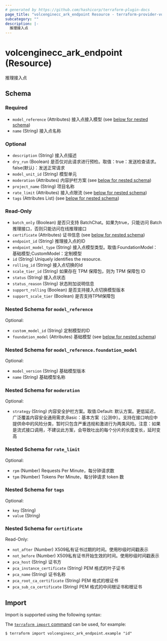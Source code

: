 ```yaml
---
# generated by https://github.com/hashicorp/terraform-plugin-docs
page_title: "volcenginecc_ark_endpoint Resource - terraform-provider-volcenginecc"
subcategory: ""
description: |-
  推理接入点
---
```


# volcenginecc_ark_endpoint (Resource)

推理接入点



<!-- schema generated by tfplugindocs -->
## Schema

### Required

- `model_reference` (Attributes) 接入点接入模型 (see [below for nested schema](#nestedatt--model_reference))
- `name` (String) 接入点名称

### Optional

- `description` (String) 接入点描述
- `dry_run` (Boolean) 是否仅对此请求进行预检。取值：true：发送检查请求。false(默认)：发送正常请求
- `model_unit_id` (String) 模型单元
- `moderation` (Attributes) 内容护栏方案 (see [below for nested schema](#nestedatt--moderation))
- `project_name` (String) 项目名称
- `rate_limit` (Attributes) 接入点限流 (see [below for nested schema](#nestedatt--rate_limit))
- `tags` (Attributes List) (see [below for nested schema](#nestedatt--tags))

### Read-Only

- `batch_only` (Boolean) 是否只支持 BatchChat。如果为true，只能访问 Batch 推理接口，否则只能访问在线推理接口
- `certificate` (Attributes) 证书信息 (see [below for nested schema](#nestedatt--certificate))
- `endpoint_id` (String) 推理接入点的ID
- `endpoint_model_type` (String) 接入点模型类型。取值:FoundationModel： 基础模型;CustomModel：定制模型
- `id` (String) Uniquely identifies the resource.
- `rolling_id` (String) 接入点切换的Id
- `scale_tier_id` (String) 如果存在 TPM 保障包，则为 TPM 保障包 ID
- `status` (String) 接入点状态
- `status_reason` (String) 状态附加说明信息
- `support_rolling` (Boolean) 是否支持接入点切换模型版本
- `support_scale_tier` (Boolean) 是否支持TPM保障包

<a id="nestedatt--model_reference"></a>
### Nested Schema for `model_reference`

Optional:

- `custom_model_id` (String) 定制模型的ID
- `foundation_model` (Attributes) 基础模型 (see [below for nested schema](#nestedatt--model_reference--foundation_model))

<a id="nestedatt--model_reference--foundation_model"></a>
### Nested Schema for `model_reference.foundation_model`

Optional:

- `model_version` (String) 基础模型版本
- `name` (String) 基础模型名称



<a id="nestedatt--moderation"></a>
### Nested Schema for `moderation`

Optional:

- `strategy` (String) 内容安全护栏方案。取值:Default: 默认方案。更低延迟，广泛覆盖内容安全通用需求;Basic：基本方案（公测中）。支持在接口响应中提供命中的风险分类，暂时只包含严重违规和激进行为两类风险。注意：如果是流式接口调用，不建议此方案，会导致吐出的每个分片的长度变长，延时变高


<a id="nestedatt--rate_limit"></a>
### Nested Schema for `rate_limit`

Optional:

- `rpm` (Number) Requests Per Minute，每分钟请求数
- `tpm` (Number) Tokens Per Minute，每分钟请求 token 数


<a id="nestedatt--tags"></a>
### Nested Schema for `tags`

Optional:

- `key` (String)
- `value` (String)


<a id="nestedatt--certificate"></a>
### Nested Schema for `certificate`

Read-Only:

- `not_after` (Number) X509私有证书过期的时间。使用秒级时间戳表示
- `not_before` (Number) X509私有证书开始生效的时间。使用秒级时间戳表示
- `pca_host` (String) 证书方
- `pca_instance_certificate` (String) PEM 格式的叶子证书
- `pca_name` (String) 证书名称
- `pca_root_ca_certificate` (String) PEM 格式的根证书
- `pca_sub_ca_certificate` (String) PEM 格式的中间根证书和根证书

## Import

Import is supported using the following syntax:

The [`terraform import` command](https://developer.hashicorp.com/terraform/cli/commands/import) can be used, for example:

```shell
$ terraform import volcenginecc_ark_endpoint.example "id"
```
